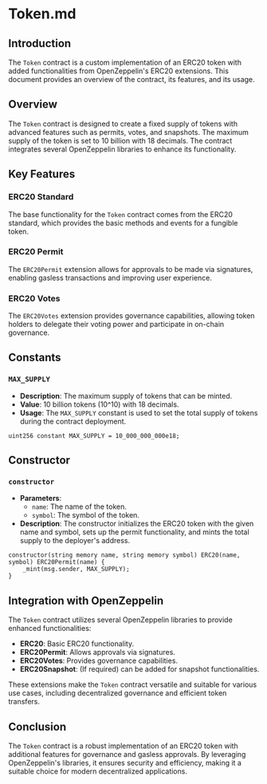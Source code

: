 # Token.md

## Introduction
The `Token` contract is a custom implementation of an ERC20 token with added functionalities from OpenZeppelin's ERC20 extensions. This document provides an overview of the contract, its features, and its usage.

## Overview
The `Token` contract is designed to create a fixed supply of tokens with advanced features such as permits, votes, and snapshots. The maximum supply of the token is set to 10 billion with 18 decimals. The contract integrates several OpenZeppelin libraries to enhance its functionality.

## Key Features

### ERC20 Standard
The base functionality for the `Token` contract comes from the ERC20 standard, which provides the basic methods and events for a fungible token.

### ERC20 Permit
The `ERC20Permit` extension allows for approvals to be made via signatures, enabling gasless transactions and improving user experience.

### ERC20 Votes
The `ERC20Votes` extension provides governance capabilities, allowing token holders to delegate their voting power and participate in on-chain governance.

## Constants

### `MAX_SUPPLY`
- **Description**: The maximum supply of tokens that can be minted.
- **Value**: 10 billion tokens (10^10) with 18 decimals.
- **Usage**: The `MAX_SUPPLY` constant is used to set the total supply of tokens during the contract deployment.

```solidity
uint256 constant MAX_SUPPLY = 10_000_000_000e18;
```

## Constructor

### `constructor`
- **Parameters**:
  - `name`: The name of the token.
  - `symbol`: The symbol of the token.
- **Description**: The constructor initializes the ERC20 token with the given name and symbol, sets up the permit functionality, and mints the total supply to the deployer's address.

```solidity
constructor(string memory name, string memory symbol) ERC20(name, symbol) ERC20Permit(name) {
    _mint(msg.sender, MAX_SUPPLY);
}
```

## Integration with OpenZeppelin
The `Token` contract utilizes several OpenZeppelin libraries to provide enhanced functionalities:

- **ERC20**: Basic ERC20 functionality.
- **ERC20Permit**: Allows approvals via signatures.
- **ERC20Votes**: Provides governance capabilities.
- **ERC20Snapshot**: (If required) can be added for snapshot functionalities.

These extensions make the `Token` contract versatile and suitable for various use cases, including decentralized governance and efficient token transfers.

## Conclusion
The `Token` contract is a robust implementation of an ERC20 token with additional features for governance and gasless approvals. By leveraging OpenZeppelin's libraries, it ensures security and efficiency, making it a suitable choice for modern decentralized applications.
